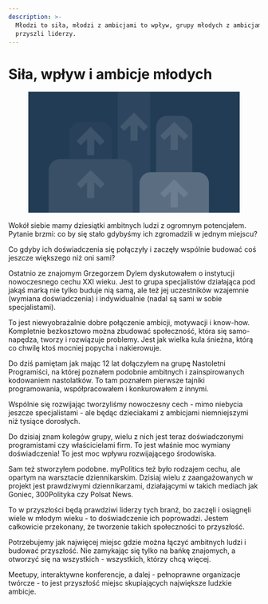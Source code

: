 ```yaml
---
description: >-
  Młodzi to siła, młodzi z ambicjami to wpływ, grupy młodych z ambicjami to
  przyszli liderzy.
---
```


# Siła, wpływ i ambicje młodych

<figure><img src="../../.gitbook/assets/image (21).png" alt=""><figcaption></figcaption></figure>

Wokół siebie mamy dziesiątki ambitnych ludzi z ogromnym potencjałem. Pytanie brzmi: co by się stało gdybyśmy ich zgromadzili w jednym miejscu?

Co gdyby ich doświadczenia się połączyły i zaczęły wspólnie budować coś jeszcze większego niż oni sami?

Ostatnio ze znajomym Grzegorzem Dylem dyskutowałem o instytucji nowoczesnego cechu XXI wieku. Jest to grupa specjalistów działająca pod jakąś marką nie tylko buduje nią samą, ale też jej uczestników wzajemnie (wymiana doświadczenia) i indywidualnie (nadal są sami w sobie specjalistami).

To jest niewyobrażalnie dobre połączenie ambicji, motywacji i know-how. Kompletnie bezkosztowo można zbudować społeczność, która się samo-napędza, tworzy i rozwiązuje problemy. Jest jak wielka kula śnieżna, którą co chwilę ktoś mocniej popycha i nakierowuje.

Do dziś pamiętam jak mając 12 lat dołączyłem na grupę Nastoletni Programiści, na której poznałem podobnie ambitnych i zainspirowanych kodowaniem nastolatków. To tam poznałem pierwsze tajniki programowania, współpracowałem i konkurowałem z innymi.

Wspólnie się rozwijając tworzyliśmy nowoczesny cech - mimo niebycia jeszcze specjalistami - ale będąc dzieciakami z ambicjami niemniejszymi niż tysiące dorosłych.

Do dzisiaj znam kolegów grupy, wielu z nich jest teraz doświadczonymi programistami czy właścicielami firm. To jest właśnie moc wymiany doświadczenia! To jest moc wpływu rozwijającego środowiska.

Sam też stworzyłem podobne. myPolitics też było rodzajem cechu, ale opartym na warsztacie dziennikarskim. Dzisiaj wielu z zaangażowanych w projekt jest prawdziwymi dziennikarzami, działającymi w takich mediach jak Goniec, 300Polityka czy Polsat News.

To w przyszłości będą prawdziwi liderzy tych branż, bo zaczęli i osiągnęli wiele w młodym wieku - to doświadczenie ich poprowadzi. Jestem całkowicie przekonany, że tworzenie takich społeczności to przyszłość.

Potrzebujemy jak najwięcej miejsc gdzie można łączyć ambitnych ludzi i budować przyszłość. Nie zamykając się tylko na bańkę znajomych, a otworzyć się na wszystkich - wszystkich, którzy chcą więcej.

Meetupy, interaktywne konferencje, a dalej - pełnoprawne organizacje twórcze - to jest przyszłość miejsc skupiających największe ludzkie ambicje.
